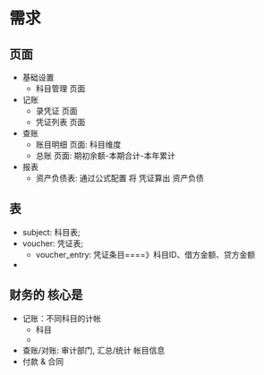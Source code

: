 # 需求

## 页面

- 基础设置
    - 科目管理 页面
- 记账
    - 录凭证 页面
    - 凭证列表 页面
- 查账
    - 账目明细 页面: 科目维度 
    - 总账 页面: 期初余额-本期合计-本年累计
- 报表
    - 资产负债表: 通过公式配置 将 凭证算出 资产负债

## 表

- subject: 科目表; 
- voucher: 凭证表; 
    - voucher_entry: 凭证条目====》科目ID、借方金额、贷方金额
-     


## 财务的 核心是

- 记账：不同科目的计帐
    - 科目
    - 
- 查账/对账:  审计部门, 汇总/统计 帐目信息
- 付款 & 合同
